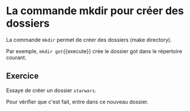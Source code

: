 #  La commande mkdir pour créer des dossiers


La commande `mkdir` permet de créer des dossiers (make directory).

Par exemple, `mkdir got`{{execute}} crée le dossier got dans le répertoire courant.

## Exercice

Essaye de créer un dossier `starwars`.

Pour vérifier que c'est fait, entre dans ce nouveau dossier.




